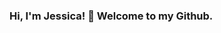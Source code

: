 ### Hi, I'm Jessica! 👋 Welcome to my Github.

<!--
**jsscachen/jsscachen** is a ✨ _special_ ✨ repository because its `README.md` (this file) appears on your GitHub profile.

Here are some ideas to get you started:

- 🔭 I’m currently working on ...
- 🌱 I’m currently learning ...
- 👯 I’m looking to collaborate on ...
- 🤔 I’m looking for help with ...
- 💬 Ask me about ...
📫 You can reach me at jessicaswchen@gmail.com
- 😄 Pronouns: ...
- ⚡ Fun fact: ...
-->
